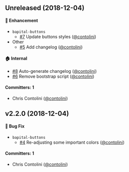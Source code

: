 
## Unreleased (2018-12-04)

#### :rocket: Enhancement
* `bapital-buttons`
  * [#7](https://github.com/cfpb/bapital-framework/pull/7) Update buttons styles ([@contolini](https://github.com/contolini))
* Other
  * [#5](https://github.com/cfpb/bapital-framework/pull/5) Add changelog ([@contolini](https://github.com/contolini))

#### :house: Internal
* [#8](https://github.com/cfpb/bapital-framework/pull/8) Auto-generate changelog ([@contolini](https://github.com/contolini))
* [#6](https://github.com/cfpb/bapital-framework/pull/6) Remove bootstrap script ([@contolini](https://github.com/contolini))

#### Committers: 1
- Chris Contolini ([@contolini](https://github.com/contolini))


## v2.2.0 (2018-12-04)

#### :bug: Bug Fix
* `bapital-buttons`
  * [#4](https://github.com/cfpb/bapital-framework/pull/4) Re-adjusting some important colors ([@contolini](https://github.com/contolini))

#### Committers: 1
- Chris Contolini ([@contolini](https://github.com/contolini))

